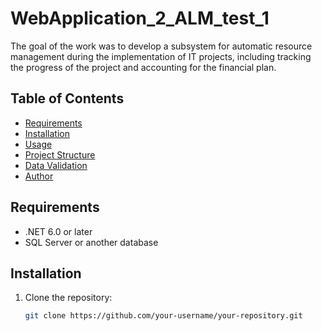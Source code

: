 # WebApplication_2_ALM_test_1

The goal of the work was to develop a subsystem for automatic resource management during the implementation of IT projects, including tracking the progress of the project and accounting for the financial plan.

## Table of Contents

- [Requirements](#requirements)
- [Installation](#installation)
- [Usage](#usage)
- [Project Structure](#project-structure)
- [Data Validation](#data-validation)
- [Author](#author)

## Requirements

- .NET 6.0 or later
- SQL Server or another database

## Installation

1. Clone the repository:

   ```bash
   git clone https://github.com/your-username/your-repository.git
